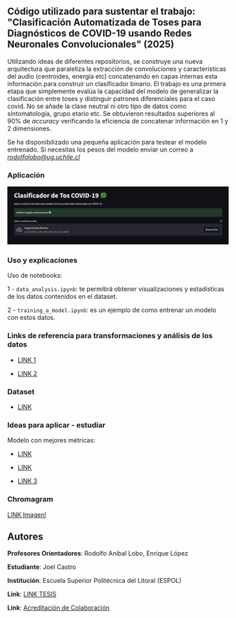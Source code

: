 ## Código utilizado para sustentar el trabajo: "Clasificación Automatizada de Toses para Diagnósticos de COVID-19 usando Redes Neuronales Convolucionales" (2025)

Utilizando ideas de diferentes repositorios, se construye una nueva arquitectura que paraleliza la extracción de convoluciones y características del audio (centroides, energía etc) concatenando en capas internas esta información para construir un clasificador binario. El trabajo es una primera etapa que simplemente evalúa la capacidad del modelo de generalizar la clasificación entre toses y distinguir patrones diferenciales para el caso covid. No se añade la clase neutral ni otro tipo de datos como sintomatología, grupo etario etc. Se obtuvieron resultados superiores al 90% de *accuracy* verificando la eficiencia de concatenar información en 1 y 2 dimensiones. 

Se ha disponibilizado una pequeña aplicación para testear el modelo entrenado.
Si necesitas los pesos del modelo enviar un correo a *rodolfolobo@ug.uchile.cl*

### Aplicación
![](/images/app.png)

### Uso y explicaciones

Uso de notebooks: 

1 - ```data_analysis.ipynb```: te permitirá obtener visualizaciones y estadísticas de los datos contenidos en el dataset. 

2 - ```training_a_model.ipynb```: es un ejemplo de como entrenar un modelo con estos datos. 


### Links de referencia para transformaciones y análisis de los datos

- [LINK 1](https://www.kaggle.com/code/nasrulhakim86/covid-19-screening-from-audio-part-1)

- [LINK 2](https://www.kaggle.com/code/nasrulhakim86/covid-19-screening-from-audio-part-2)

### Dataset 

- [LINK](https://www.kaggle.com/code/sidwc121/covid-cough-positive-extraction)


### Ideas para aplicar - estudiar 

Modelo con mejores métricas: 

- [LINK](https://github.com/mrzaizai2k/Coughvid-19-CRNN-attention/blob/main/coughvid-19-crnn-attention.ipynb)

- [LINK](https://github.com/Klangio/covid-19-cough-classification)

- [LINK 3](https://pub.towardsai.net/how-did-binary-cross-entropy-loss-come-into-existence-68e38509d2b)

### Chromagram 
[LINK Imagen!](https://en.wikipedia.org/wiki/Chroma_feature#/media/File:ChromaFeatureCmajorScaleScoreAudioColor.png)


## Autores 

**Profesores Orientadores**: Rodolfo Anibal Lobo, Enrique López

**Estudiante**: Joel Castro

**Institución**: Escuela Superior Politécnica del Litoral (ESPOL)

**Link**: [LINK TESIS](https://www.dspace.espol.edu.ec/handle/123456789/65681)

**Link**: [Acreditación de Colaboración](images/Carta%20de%20certificación%20para%20Proyectos%20PhD%20Enrique%20Lopez-signed.pdf)